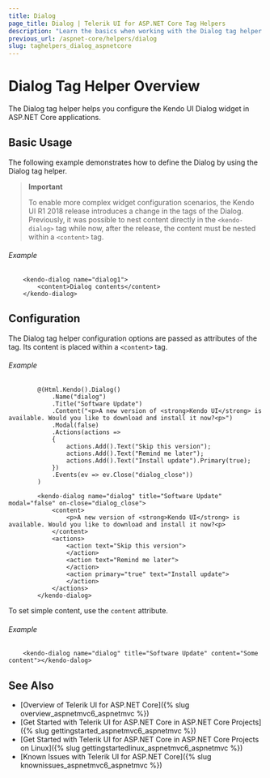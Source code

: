 ```yaml
---
title: Dialog
page_title: Dialog | Telerik UI for ASP.NET Core Tag Helpers
description: "Learn the basics when working with the Dialog tag helper for ASP.NET Core (MVC 6 or ASP.NET Core MVC)."
previous_url: /aspnet-core/helpers/dialog
slug: taghelpers_dialog_aspnetcore
---
```


# Dialog Tag Helper Overview

The Dialog tag helper helps you configure the Kendo UI Dialog widget in ASP.NET Core applications.

## Basic Usage

The following example demonstrates how to define the Dialog by using the Dialog tag helper.

> **Important**
>
> To enable more complex widget configuration scenarios, the Kendo UI R1 2018 release introduces a change in the tags of the Dialog. Previously, it was possible to nest content directly in the `<kendo-dialog>` tag while now, after the release, the content must be nested within a `<content>` tag.

###### Example

        <kendo-dialog name="dialog1">
			<content>Dialog contents</content>
		</kendo-dialog>

## Configuration

The Dialog tag helper configuration options are passed as attributes of the tag. Its content is placed within a `<content>` tag.

###### Example

```tab-cshtml
        @(Html.Kendo().Dialog()
            .Name("dialog")
            .Title("Software Update")
            .Content("<p>A new version of <strong>Kendo UI</strong> is available. Would you like to download and install it now?<p>")
            .Modal(false)
			.Actions(actions =>
			{
				actions.Add().Text("Skip this version");
				actions.Add().Text("Remind me later");
				actions.Add().Text("Install update").Primary(true);
			})
            .Events(ev => ev.Close("dialog_close"))
        )
```
```tab-tagHelper
		<kendo-dialog name="dialog" title="Software Update" modal="false" on-close="dialog_close">
			<content>
				<p>A new version of <strong>Kendo UI</strong> is available. Would you like to download and install it now?<p>
			</content>
			<actions>            
				<action text="Skip this version">
				</action>
				<action text="Remind me later">
				</action>
				<action primary="true" text="Install update">
				</action>
			</actions>
		</kendo-dialog>
```

To set simple content, use the `content` attribute.

###### Example

        <kendo-dialog name="dialog" title="Software Update" content="Some content"></kendo-dalog>

## See Also

* [Overview of Telerik UI for ASP.NET Core]({% slug overview_aspnetmvc6_aspnetmvc %})
* [Get Started with Telerik UI for ASP.NET Core in ASP.NET Core Projects]({% slug gettingstarted_aspnetmvc6_aspnetmvc %})
* [Get Started with Telerik UI for ASP.NET Core in ASP.NET Core Projects on Linux]({% slug gettingstartedlinux_aspnetmvc6_aspnetmvc %})
* [Known Issues with Telerik UI for ASP.NET Core]({% slug knownissues_aspnetmvc6_aspnetmvc %})
